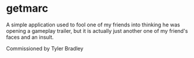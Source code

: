 # getmarc

A simple application used to fool one of my friends into thinking he was opening a gameplay trailer, but it is actually just another one of my friend's faces and an insult.

Commissioned by Tyler Bradley
